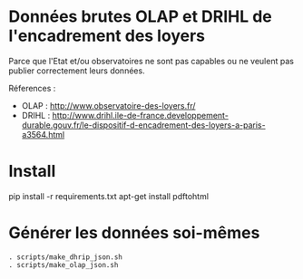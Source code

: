 # Données brutes OLAP et DRIHL de l'encadrement des loyers
Parce que l'Etat et/ou observatoires ne sont pas capables ou ne veulent pas publier correctement leurs données.

Réferences :
 - OLAP : http://www.observatoire-des-loyers.fr/
 - DRIHL : http://www.drihl.ile-de-france.developpement-durable.gouv.fr/le-dispositif-d-encadrement-des-loyers-a-paris-a3564.html

# Install
pip install -r requirements.txt
apt-get install pdftohtml

# Générer les données soi-mêmes
```
. scripts/make_dhrip_json.sh
. scripts/make_olap_json.sh
```
